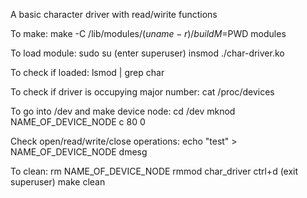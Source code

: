 A basic character driver with read/wirite functions

To make:
make -C /lib/modules/$(uname -r)/build M=$PWD modules

To load module:
sudo su (enter superuser)
insmod ./char-driver.ko

To check if loaded:
lsmod | grep char

To check if driver is occupying major number:
cat /proc/devices

To go into /dev and make device node:
cd /dev
mknod NAME_OF_DEVICE_NODE c 80 0

Check open/read/write/close operations:
echo "test" > NAME_OF_DEVICE_NODE
dmesg

To clean:
rm NAME_OF_DEVICE_NODE
rmmod char_driver
ctrl+d (exit superuser)
make clean
